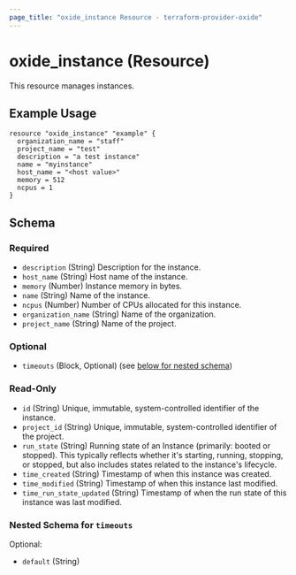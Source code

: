 ```yaml
---
page_title: "oxide_instance Resource - terraform-provider-oxide"
---
```


# oxide_instance (Resource)

This resource manages instances.

## Example Usage

```hcl
resource "oxide_instance" "example" {
  organization_name = "staff"
  project_name = "test"
  description = "a test instance"
  name = "myinstance"
  host_name = "<host value>"
  memory = 512
  ncpus = 1
}
```

## Schema

### Required

- `description` (String) Description for the instance.
- `host_name` (String) Host name of the instance.
- `memory` (Number) Instance memory in bytes.
- `name` (String) Name of the instance.
- `ncpus` (Number) Number of CPUs allocated for this instance.
- `organization_name` (String) Name of the organization.
- `project_name` (String) Name of the project.

### Optional

- `timeouts` (Block, Optional) (see [below for nested schema](#nestedblock--timeouts))

### Read-Only

- `id` (String) Unique, immutable, system-controlled identifier of the instance.
- `project_id` (String) Unique, immutable, system-controlled identifier of the project.
- `run_state` (String) Running state of an Instance (primarily: booted or stopped). This typically reflects whether it's starting, running, stopping, or stopped, but also includes states related to the instance's lifecycle.
- `time_created` (String) Timestamp of when this instance was created.
- `time_modified` (String) Timestamp of when this instance last modified.
- `time_run_state_updated` (String) Timestamp of when the run state of this instance was last modified.

<a id="nestedblock--timeouts"></a>

### Nested Schema for `timeouts`

Optional:

- `default` (String)
